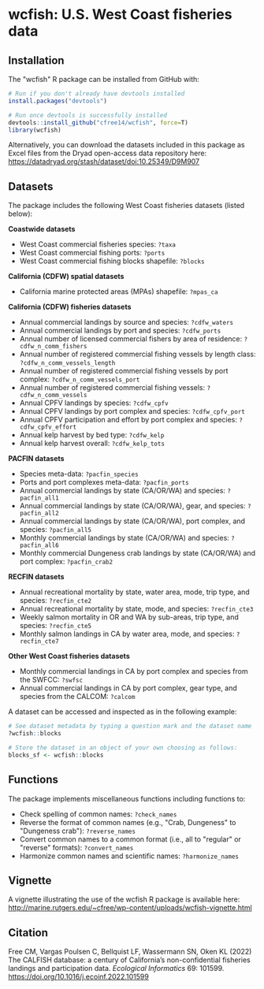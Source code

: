 wcfish: U.S. West Coast fisheries data
======================================================================

Installation
------------

The "wcfish" R package can be installed from GitHub with:

``` r
# Run if you don't already have devtools installed
install.packages("devtools")

# Run once devtools is successfully installed
devtools::install_github("cfree14/wcfish", force=T)
library(wcfish)
```

Alternatively, you can download the datasets included in this package as Excel files from the Dryad open-access data repository here: https://datadryad.org/stash/dataset/doi:10.25349/D9M907


Datasets
---------

The package includes the following West Coast fisheries datasets (listed below):

__Coastwide datasets__
- West Coast commercial fisheries species: `?taxa`
- West Coast commercial fishing ports: `?ports`
- West Coast commercial fishing blocks shapefile: `?blocks`

__California (CDFW) spatial datasets__
- California marine protected areas (MPAs) shapefile: `?mpas_ca`

__California (CDFW) fisheries datasets__
- Annual commercial landings by source and species: `?cdfw_waters`
- Annual commercial landings by port and species: `?cdfw_ports`
- Annual number of licensed commercial fishers by area of residence: `?cdfw_n_comm_fishers`
- Annual number of registered commercial fishing vessels by length class: `?cdfw_n_comm_vessels_length`
- Annual number of registered commercial fishing vessels by port complex: `?cdfw_n_comm_vessels_port`
- Annual number of registered commercial fishing vessels: `?cdfw_n_comm_vessels`
- Annual CPFV landings by species: `?cdfw_cpfv`
- Annual CPFV landings by port complex and species: `?cdfw_cpfv_port`
- Annual CPFV participation and effort by port complex and species: `?cdfw_cpfv_effort`
- Annual kelp harvest by bed type: `?cdfw_kelp`
- Annual kelp harvest overall: `?cdfw_kelp_tots`

__PACFIN datasets__
- Species meta-data: `?pacfin_species`
- Ports and port complexes meta-data: `?pacfin_ports`
- Annual commercial landings by state (CA/OR/WA) and species: `?pacfin_all1`
- Annual commercial landings by state (CA/OR/WA), gear, and species: `?pacfin_all2`
- Annual commercial landings by state (CA/OR/WA), port complex, and species: `?pacfin_all5`
- Monthly commercial landings by state (CA/OR/WA) and species: `?pacfin_all6`
- Monthly commercial Dungeness crab landings by state (CA/OR/WA) and port complex: `?pacfin_crab2`

__RECFIN datasets__
- Annual recreational mortality by state, water area, mode, trip type, and species: `?recfin_cte2`
- Annual recreational mortality by state, mode, and species: `?recfin_cte3`
- Weekly salmon mortality in OR and WA by sub-areas, trip type, and species: `?recfin_cte5`
- Monthly salmon landings in CA by water area, mode, and species: `?recfin_cte7`

__Other West Coast fisheries datasets__
- Monthly commercial landings in CA by port complex and species from the SWFCC: `?swfsc`
- Annual commercial landings in CA by port complex, gear type, and species from the CALCOM: `?calcom`

A dataset can be accessed and inspected as in the following example:

``` r
# See dataset metadata by typing a question mark and the dataset name
?wcfish::blocks

# Store the dataset in an object of your own choosing as follows:
blocks_sf <- wcfish::blocks
```


Functions
---------

The package implements miscellaneous functions including functions to:

- Check spelling of common names: `?check_names`
- Reverse the format of common names (e.g., "Crab, Dungeness" to "Dungeness crab"): `?reverse_names`
- Convert common names to a common format (i.e., all to "regular" or "reverse" formats): `?convert_names`
- Harmonize common names and scientific names: `?harmonize_names`



Vignette
---------

A vignette illustrating the use of the wcfish R package is available here: http://marine.rutgers.edu/~cfree/wp-content/uploads/wcfish-vignette.html


Citation
---------

Free CM, Vargas Poulsen C, Bellquist LF, Wassermann SN, Oken KL (2022) The CALFISH database: a century of California’s non-confidential fisheries landings and participation data. _Ecological Informatics_ 69: 101599. https://doi.org/10.1016/j.ecoinf.2022.101599
